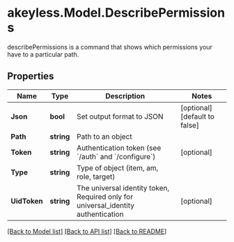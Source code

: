 # akeyless.Model.DescribePermissions
describePermissions is a command that shows which permissions your have to a particular path.

## Properties

Name | Type | Description | Notes
------------ | ------------- | ------------- | -------------
**Json** | **bool** | Set output format to JSON | [optional] [default to false]
**Path** | **string** | Path to an object | 
**Token** | **string** | Authentication token (see &#x60;/auth&#x60; and &#x60;/configure&#x60;) | [optional] 
**Type** | **string** | Type of object (item, am, role, target) | 
**UidToken** | **string** | The universal identity token, Required only for universal_identity authentication | [optional] 

[[Back to Model list]](../README.md#documentation-for-models) [[Back to API list]](../README.md#documentation-for-api-endpoints) [[Back to README]](../README.md)

